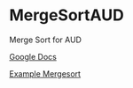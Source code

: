 # MergeSortAUD
Merge Sort for AUD

[Google Docs](https://docs.google.com/document/d/14Pp1tDnIrcvGr86o2oDqx_SP0KlCOvp0i903txoLkc8/edit?usp=sharing)

<a href="https://cdn.journaldev.com/wp-content/uploads/2019/07/MergeSort.png">Example Mergesort</a>
